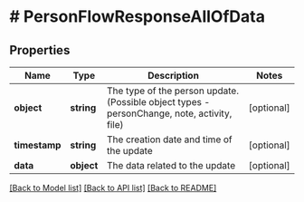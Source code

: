 # # PersonFlowResponseAllOfData

## Properties

Name | Type | Description | Notes
------------ | ------------- | ------------- | -------------
**object** | **string** | The type of the person update. (Possible object types - personChange, note, activity, file) | [optional]
**timestamp** | **string** | The creation date and time of the update | [optional]
**data** | **object** | The data related to the update | [optional]

[[Back to Model list]](../../README.md#models) [[Back to API list]](../../README.md#endpoints) [[Back to README]](../../README.md)
